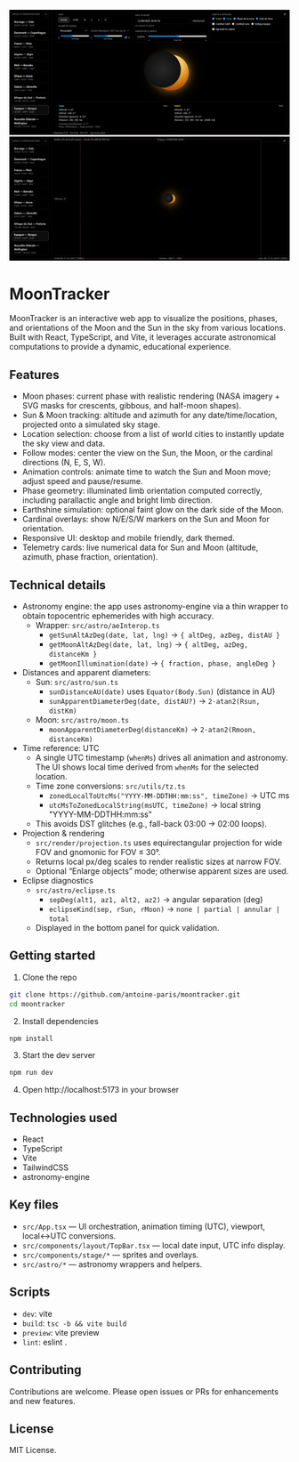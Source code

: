 ![Preview](preview.jpg)
![Preview 2](preview2.jpg)

# MoonTracker

MoonTracker is an interactive web app to visualize the positions, phases, and orientations of the Moon and the Sun in the sky from various locations. Built with React, TypeScript, and Vite, it leverages accurate astronomical computations to provide a dynamic, educational experience.

## Features

- Moon phases: current phase with realistic rendering (NASA imagery + SVG masks for crescents, gibbous, and half-moon shapes).
- Sun & Moon tracking: altitude and azimuth for any date/time/location, projected onto a simulated sky stage.
- Location selection: choose from a list of world cities to instantly update the sky view and data.
- Follow modes: center the view on the Sun, the Moon, or the cardinal directions (N, E, S, W).
- Animation controls: animate time to watch the Sun and Moon move; adjust speed and pause/resume.
- Phase geometry: illuminated limb orientation computed correctly, including parallactic angle and bright limb direction.
- Earthshine simulation: optional faint glow on the dark side of the Moon.
- Cardinal overlays: show N/E/S/W markers on the Sun and Moon for orientation.
- Responsive UI: desktop and mobile friendly, dark themed.
- Telemetry cards: live numerical data for Sun and Moon (altitude, azimuth, phase fraction, orientation).

## Technical details

- Astronomy engine: the app uses astronomy-engine via a thin wrapper to obtain topocentric ephemerides with high accuracy.
  - Wrapper: `src/astro/aeInterop.ts`
    - `getSunAltAzDeg(date, lat, lng)` → `{ altDeg, azDeg, distAU }`
    - `getMoonAltAzDeg(date, lat, lng)` → `{ altDeg, azDeg, distanceKm }`
    - `getMoonIllumination(date)` → `{ fraction, phase, angleDeg }`
- Distances and apparent diameters:
  - Sun: `src/astro/sun.ts`
    - `sunDistanceAU(date)` uses `Equator(Body.Sun)` (distance in AU)
    - `sunApparentDiameterDeg(date, distAU?)` → `2·atan2(Rsun, distKm)`
  - Moon: `src/astro/moon.ts`
    - `moonApparentDiameterDeg(distanceKm)` → `2·atan2(Rmoon, distanceKm)`
- Time reference: UTC
  - A single UTC timestamp (`whenMs`) drives all animation and astronomy. The UI shows local time derived from `whenMs` for the selected location.
  - Time zone conversions: `src/utils/tz.ts`
    - `zonedLocalToUtcMs("YYYY-MM-DDTHH:mm:ss", timeZone)` → UTC ms
    - `utcMsToZonedLocalString(msUTC, timeZone)` → local string "YYYY-MM-DDTHH:mm:ss"
  - This avoids DST glitches (e.g., fall-back 03:00 → 02:00 loops).
- Projection & rendering
  - `src/render/projection.ts` uses equirectangular projection for wide FOV and gnomonic for FOV ≤ 30°.
  - Returns local px/deg scales to render realistic sizes at narrow FOV.
  - Optional “Enlarge objects” mode; otherwise apparent sizes are used.
- Eclipse diagnostics
  - `src/astro/eclipse.ts`
    - `sepDeg(alt1, az1, alt2, az2)` → angular separation (deg)
    - `eclipseKind(sep, rSun, rMoon)` → `none | partial | annular | total`
  - Displayed in the bottom panel for quick validation.

## Getting started

1) Clone the repo

```sh
git clone https://github.com/antoine-paris/moontracker.git
cd moontracker
```

2) Install dependencies

```sh
npm install
```

3) Start the dev server

```sh
npm run dev
```

4) Open http://localhost:5173 in your browser

## Technologies used

- React
- TypeScript
- Vite
- TailwindCSS
- astronomy-engine

## Key files

- `src/App.tsx` — UI orchestration, animation timing (UTC), viewport, local↔UTC conversions.
- `src/components/layout/TopBar.tsx` — local date input, UTC info display.
- `src/components/stage/*` — sprites and overlays.
- `src/astro/*` — astronomy wrappers and helpers.

## Scripts

- `dev`: vite
- `build`: `tsc -b && vite build`
- `preview`: vite preview
- `lint`: eslint .

## Contributing

Contributions are welcome. Please open issues or PRs for enhancements and new features.

## License

MIT License.

